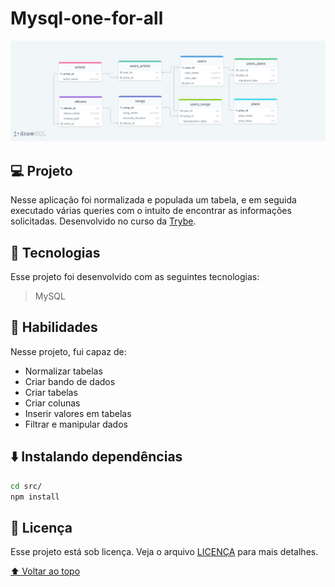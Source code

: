 # Mysql-one-for-all

<p align="center">
 <img width="900" src="https://github.com/thiagodanobrega/mysql-one-for-all/blob/thiago-nobrega-one-for-all/drawSQL-export-2022-05-15_11_32.png?raw=true" alt="exemplo imagem" >
</p>

## 💻 Projeto

Nesse aplicação foi normalizada e populada  um tabela, e em seguida executado várias queries com o intuito de encontrar as informações solicitadas. Desenvolvido no curso da [Trybe](https://www.betrybe.com/). 

## 🚀 Tecnologias
Esse projeto foi desenvolvido com as seguintes tecnologias:

> MySQL

## 📌 Habilidades

Nesse projeto, fui capaz de:

- Normalizar tabelas
- Criar bando de dados
- Criar tabelas
- Criar colunas
- Inserir valores em tabelas
- Filtrar e manipular dados


<!-- ## 📝 Ajustes e melhorias

O projeto ainda está em desenvolvimento e as próximas atualizações serão voltadas nas seguintes tarefas:

- [x] Tarefa 1
- [x] Tarefa 2
- [ ] Tarefa 3 -->

## ⬇️ Instalando dependências

  ```bash
  cd src/
  npm install
  ``` 

## 📄 Licença

Esse projeto está sob licença. Veja o arquivo [LICENÇA](LICENSE.md) para mais detalhes.

[⬆ Voltar ao topo](#nome-do-projeto)<br>
